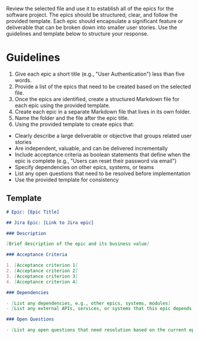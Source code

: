 Review the selected file and use it to establish all of the epics for the software project. The epics should be structured, clear, and follow the provided template. Each epic should encapsulate a significant feature or deliverable that can be broken down into smaller user stories. Use the guidelines and template below to structure your response.

# Guidelines
1. Give each epic a short title (e.g., "User Authentication") less than five words. 
2. Provide a list of the epics that need to be created based on the selected file. 
3. Once the epics are identified, create a structured Markdown file for each epic using the provided template. 
4. Create each epic in a separate Markdown file that lives in its own folder. 
5. Name the folder and the file after the epic title. 
6. Using the provided template to create epics that:
- Clearly describe a large deliverable or objective that groups related user stories
- Are independent, valuable, and can be delivered incrementally
- Include acceptance criteria as boolean statements that define when the epic is complete (e.g., "Users can reset their password via email")
- Specify dependencies on other epics, systems, or teams
- List any open questions that need to be resolved before implementation
- Use the provided template for consistency

## Template
```markdown
# Epic: [Epic Title]

## Jira Epic: [Link to Jira epic]

### Description

[Brief description of the epic and its business value]

### Acceptance Criteria

1. [Acceptance criterion 1]
2. [Acceptance criterion 2] 
3. [Acceptance criterion 3]
4. [Acceptance criterion 4]   

### Dependencies

- [List any dependencies, e.g., other epics, systems, modules]
- [List any external APIs, services, or systems that this epic depends on]

### Open Questions

- [List any open questions that need resolution based on the current epic description]

```
